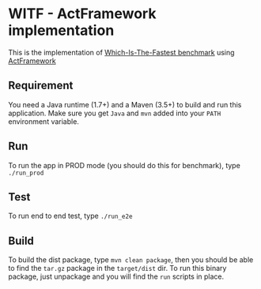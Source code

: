 # WITF - ActFramework implementation

This is the implementation of [Which-Is-The-Fastest benchmark](https://github.com/tbrand/which_is_the_fastest) using [ActFramework](https://github.com/actframework/actframework)

## Requirement

You need a Java runtime (1.7+) and a Maven (3.5+) to build and run this application. Make sure you get `Java` and `mvn` added into your `PATH` environment variable.

## Run

To run the app in PROD mode (you should do this for benchmark), type `./run_prod`

## Test

To run end to end test, type `./run_e2e`

## Build

To build the dist package, type `mvn clean package`, then you should be able to find the `tar.gz` package in the `target/dist` dir. To run this binary package, just unpackage and you will find the `run` scripts in place.

